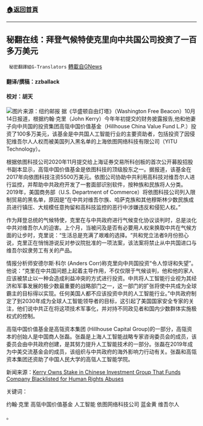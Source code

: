 ###  [:house:返回首頁](https://github.com/ourhimalayas/txt)
---


## 秘翻在线：拜登气候特使克里向中共国公司投资了一百多万美元
` 秘密翻譯組G-Translators` [轉載自GNews](https://gnews.org/zh-hans/1595722/)

#### 翻译/撰稿：zzballack

#### 校对：胡天
![](https://assets.gnews.org/wp-content/uploads/2021/10/16342868991.png)图片来源：纽约邮报
据《华盛顿自由灯塔》（Washington Free Beacon）10月14日报道，根据约翰·克里（John Kerry）今年年初提交的财务披露报告,他和他妻子向中共国的投资集团高瓴中国价值基金（Hillhouse China Value Fund L.P.）投资了100多万美元，该基金是中共国人工智能行业的主要资助者，包括投资了因侵犯维吾尔人人权而被美国列入黑名单的上海依图网络科技有限公司（YITU Technology）。

根据依图科技公司2020年11月提交给上海证券交易所科创板的首次公开募股招股书副本显示，高瓴中国价值基金是依图科技的顶级股东之一。据报道，该基金在2017年向依图科技注资5500万美元。依图公司协助中共利用高科技对维吾尔人进行监控，并帮助中共政府开发了一套面部识别软件，按种族和民族将人分类。2019年，美国商务部（U.S. Department of Commerce）将依图科技公司列入限制贸易的黑名单，原因是“在中共对维吾尔族、哈萨克族和其他穆斯林少数民族成员进行镇压、大规模任意拘留和高科技监控的恶行中涉嫌违反和侵犯人权。”

作为拜登总统的气候特使，克里在与中共政府进行气候变化协议谈判时，总是淡化中共对维吾尔人的迫害。上个月，当被问及是否有必要用人权来换取中共在气候方面的让步时，克里说：“生活总是充满了艰难的选择。“共和党立法者9月份担心说，克里正在悄悄游说反对参议院批准的一项法案，该法案将禁止从中共国进口与维吾尔奴隶劳工有关的产品。

情报分析师安德尔斯·科尔 (Anders Corr)称克里向中共国投资“令人惊讶和失望”。他说：“克里在中共国问题上起着主导作用，不仅仅限于气候谈判，他和他的家人应该被禁止以一种会造成利益冲突的方式进行投资。中共将人工智能行业视为其经济和军事发展的极少数最重要的战略部门之一，这一部门的扩张将使中共成为全球霸主的目标得以实现。任何美国人都不应该投资中共的人工智能行业。”中共政府制定了到2030年成为全球人工智能领导者的目标，这引起了美国国家安全专家的关注，他们说中共正在将这项技术军事化，并对持不同政见者和国内少数群体实施极权式的控制。

高瓴中国价值基金是高瓴资本集团 (Hillhouse Capital Group)的一部分，高瓴资本的创始人是中国商人张磊。张磊是上海人工智能战略专家咨询委员会的成员，该委员会由中共政府创建，是其努力提升人工智能技术的一部分。张磊在2019年成为中美交流基金会的成员，该组织与中共政府的海外影响力行动有关。张磊和高瓴资本集团还资助了中国人民大学的高瓴人工智能学院。

新闻来源：[Kerry Owns Stake in Chinese Investment Group That Funds Company Blacklisted for Human Rights Abuses](https://freebeacon.com/biden-administration/kerry-owns-stake-in-chinese-investment-group-that-funds-company-blacklisted-for-human-rights-abuses/)

关键词：

约翰·克里 高瓴中国价值基金 人工智能 依图网络科技公司 蓝金黄 维吾尔人



。
